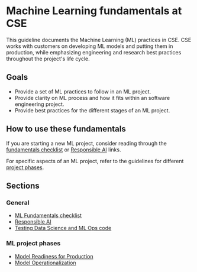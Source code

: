 # Machine Learning fundamentals at CSE

This guideline documents the Machine Learning (ML) practices in CSE. CSE works with customers on developing ML models and putting them in production, while emphasizing engineering and research best practices throughout the project's life cycle.

## Goals

* Provide a set of ML practices to follow in an ML project.
* Provide clarity on ML process and how it fits within an software engineering project.
* Provide best practices for the different stages of an ML project.

## How to use these fundamentals

If you are starting a new ML project, consider reading through the [fundamentals checklist](ml-fundamentals-checklist.md) or [Responsible AI](https://www.microsoft.com/en-us/ai/responsible-ai-resources) links.

For specific aspects of an ML project, refer to the guidelines for different [project phases](#ml-project-phases).

## Sections

### General

* [ML Fundamentals checklist](ml-fundamentals-checklist.md)
* [Responsible AI](https://www.microsoft.com/en-us/ai/responsible-ai-resources)
* [Testing Data Science and ML Ops code](ml-testing.md)

### ML project phases

* [Model Readiness for Production](ml-model-checklist.md)
* [Model Operationalization](https://github.com/Microsoft/MLOps)
